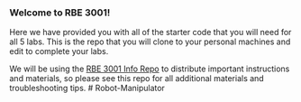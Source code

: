 ### Welcome to RBE 3001!
Here we have provided you with all of the starter code that you will need for all 5 labs. This is the repo that you will clone to your personal machines and edit to complete your labs. 

We will be using the [RBE 3001 Info Repo](https://github.com/RBE300X-Lab/RBE3001_info) to distribute important instructions and materials, so please see this repo for all additional materials and troubleshooting tips. 
#   R o b o t - M a n i p u l a t o r  
 
